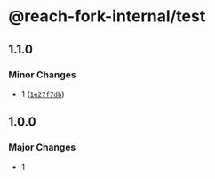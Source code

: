 # @reach-fork-internal/test

## 1.1.0

### Minor Changes

- 1 ([`1e27f7db`](https://github.com/seungjaey/reach-ui/commit/1e27f7dbe18bad51f364346727d767ba89d04c07))

## 1.0.0

### Major Changes

- 1
